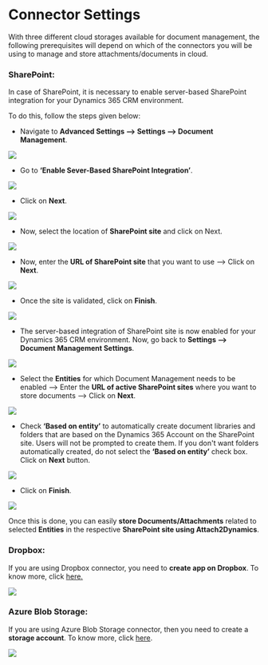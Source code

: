 # Connector Settings

With three different cloud storages available for document management, the following prerequisites will depend on which of the connectors you will be using to manage and store attachments/documents in cloud.&#x20;

### SharePoint:

In case of SharePoint, it is necessary to enable server-based SharePoint integration for your Dynamics 365 CRM environment.&#x20;

To do this, follow the steps given below:

* Navigate to **Advanced Settings --> Settings --> Document Management**.

![](../../.gitbook/assets/PRE\_1.png)

* Go to **‘Enable Sever-Based SharePoint Integration’**.

![](../../.gitbook/assets/PRE\_2.png)

* Click on **Next**.

![](../../.gitbook/assets/PRE\_3.png)

* Now, select the location of **SharePoint site** and click on Next.

![](../../.gitbook/assets/PRE\_4.png)

* Now, enter the **URL of SharePoint site** that you want to use --> Click on **Next**.

![](../../.gitbook/assets/PRE\_6.png)

* Once the site is validated, click on **Finish**.

![](../../.gitbook/assets/PRE\_7.png)

* The server-based integration of SharePoint site is now enabled for your Dynamics 365 CRM environment. Now, go back to **Settings --> Document Management Settings**.

![](<../../.gitbook/assets/PRE\_10 (1).png>)

* Select the **Entities** for which Document Management needs to be enabled --> Enter the **URL of active SharePoint sites** where you want to store documents --> Click on **Next**.

![](<../../.gitbook/assets/PRE\_11 (1).png>)

* Check **‘Based on entity’** to automatically create document libraries and folders that are based on the Dynamics 365 Account on the SharePoint site. Users will not be prompted to create them. If you don't want folders automatically created, do not select the **‘Based on entity’** check box. Click on **Next** button.

![](../../.gitbook/assets/PRE\_12.png)

* Click on **Finish**.

![](../../.gitbook/assets/PRE\_14.png)

Once this is done, you can easily **store Documents/Attachments** related to selected **Entities** in the respective **SharePoint site using Attach2Dynamics**.

### Dropbox:

If you are using Dropbox connector, you need to **create app on Dropbox**. To know more, click [here.](https://docs.inogic.com/attach2dynamics/configuration/connector-configuration/dropbox#now-to-get-the-id-secret-for-dropbox-follow-the-steps-given-below)

![](../../.gitbook/assets/Dropbox\_1.png)

### Azure Blob Storage:

If you are using Azure Blob Storage connector, then you need to create a **storage account**. To know more, click [here](https://docs.inogic.com/attach2dynamics/configuration/connector-configuration/azure-blob-storage).

![](<../../.gitbook/assets/Azure\_1 (1).png>)
